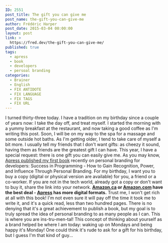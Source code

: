 ```yaml
---
ID: 2551
post_title: The gift you can give me
post_name: the-gift-you-can-give-me
author: Frédéric Harper
post_date: 2015-03-04 00:00:00
layout: post
link: >
  https://fred.dev/the-gift-you-can-give-me/
published: true
tags:
  - apress
  - book
  - developers
  - persoal branding
categories:
  - Brainer
  - English
  - FIX ANTIDOTE
  - FIX LANGUAGE
  - FIX TAGS
  - FIX URL
---
```

I turned thirty-three today. I have a tradition on my birthday since a couple of years now: I take the day off, and treat myself. I started the morning with a yummy breakfast at the restaurant, and now taking a good coffee as I'm writing this post. Soon, I will be on my way to the spa for a massage and some outside hot baths. As I'm getting older, I tend to take care of myself a bit more. I usually tell my friends that I don't want gifts: as cheezy it sound, having them as friends are the greatest gift I can have. This year, I have a special request: there is one gift you can easily give me. As you may know, [Apress published my first book][1] recently on personal branding for developers: Success in Programming - How to Gain Recognition, Power, and Influence Through Personal Branding. For my birthday, I want you to buy a copy (digital or physical version are available) for you, a friend or a co-worker. If you are not in the tech world, already got a copy or don't want to buy it, share the link into your network. **<a title="My book on Amazon.ca" href="https://www.amazon.ca/Success-Programming-Recognition-Influence-Personal/dp/1484200020/" target="_blank" rel="noopener noreferrer">Amazon.ca</a> or <a title="My book on Amazon.com" href="https://www.amazon.com/Success-Programming-Recognition-Influence-Personal/dp/1484200020/" target="_blank" rel="noopener noreferrer">Amazon.com</a> have the best deal - <a title="My book on Apress" href="https://www.apress.com/9781484200025" target="_blank" rel="noopener noreferrer">Apress</a> has more digital formats.** Trust me, I won't get rich at all with this book! I'm not even sure it will pay off the time it took me to write it, and it's a quick read, less than two hundred pages. There is no denying that it's a great achievement to publish a book, but my goal is to truly spread the idea of personal branding to as many people as I can. This is where you are ins-tru-men-tal! This concept of thinking about yourself as a brand helped be where I am today: waking up on Mondays and being happy it's Monday! One could think it's rude to ask for a gift for his birthday, but I guess I'm that kind of guy...

 [1]: http://fred.dev/my-personal-branding-for-developers-book-is-out/ "my personal branding for developers book is out"